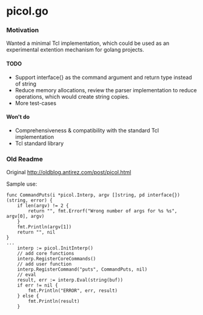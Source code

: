# picol.go

### Motivation

Wanted a minimal Tcl implementation, which could be used as an experimental
extention mechanism for golang projects.

#### TODO
+ Support interface{} as the command argument and return type instead of string
+ Reduce memory allocations, review the parser implementation to reduce operations, which would create string copies.
+ More test-cases


#### Won't do
+ Comprehensiveness & compatibility with the standard Tcl implementation
+ Tcl standard library


### Old Readme

Original http://oldblog.antirez.com/post/picol.html

Sample use:
```golang
func CommandPuts(i *picol.Interp, argv []string, pd interface{}) (string, error) {
	if len(argv) != 2 {
		return "", fmt.Errorf("Wrong number of args for %s %s", argv[0], argv)
	}
	fmt.Println(argv[1])
	return "", nil
}
...
	interp := picol.InitInterp()
	// add core functions
	interp.RegisterCoreCommands()
	// add user function
	interp.RegisterCommand("puts", CommandPuts, nil)
	// eval
	result, err := interp.Eval(string(buf))
	if err != nil {
		fmt.Println("ERROR", err, result)
	} else {
		fmt.Println(result)
	}
```

